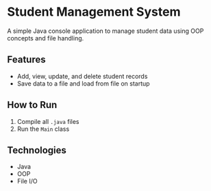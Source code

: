 # Student Management System

A simple Java console application to manage student data using OOP concepts and file handling.

## Features
- Add, view, update, and delete student records
- Save data to a file and load from file on startup

## How to Run
1. Compile all `.java` files
2. Run the `Main` class

## Technologies
- Java
- OOP
- File I/O

